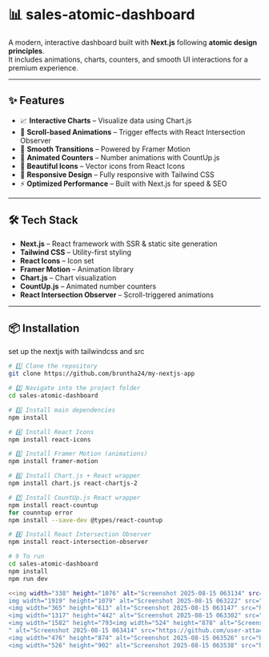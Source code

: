 # 📊 sales-atomic-dashboard

A modern, interactive dashboard built with **Next.js** following **atomic design principles**.  
It includes animations, charts, counters, and smooth UI interactions for a premium experience.

---

## ✨ Features

- 📈 **Interactive Charts** – Visualize data using Chart.js
- 🎯 **Scroll-based Animations** – Trigger effects with React Intersection Observer
- 💫 **Smooth Transitions** – Powered by Framer Motion
- 🔢 **Animated Counters** – Number animations with CountUp.js
- 🎨 **Beautiful Icons** – Vector icons from React Icons
- 📱 **Responsive Design** – Fully responsive with Tailwind CSS
- ⚡ **Optimized Performance** – Built with Next.js for speed & SEO

---

## 🛠 Tech Stack

- **Next.js** – React framework with SSR & static site generation
- **Tailwind CSS** – Utility-first styling
- **React Icons** – Icon set
- **Framer Motion** – Animation library
- **Chart.js** – Chart visualization
- **CountUp.js** – Animated number counters
- **React Intersection Observer** – Scroll-triggered animations

---

## 📦 Installation
set up the nextjs with tailwindcss and src
```bash
# 1️⃣ Clone the repository
git clone https://github.com/bruntha24/my-nextjs-app

# 2️⃣ Navigate into the project folder
cd sales-atomic-dashboard

# 3️⃣ Install main dependencies
npm install

# 4️⃣ Install React Icons
npm install react-icons

# 5️⃣ Install Framer Motion (animations)
npm install framer-motion

# 6️⃣ Install Chart.js + React wrapper
npm install chart.js react-chartjs-2

# 7️⃣ Install CountUp.js React wrapper
npm install react-countup
for counntup error
npm install --save-dev @types/react-countup

# 8️⃣ Install React Intersection Observer
npm install react-intersection-observer

# 9 To run
cd sales-atomic-dashboard
npm install
npm run dev

<<img width="338" height="1076" alt="Screenshot 2025-08-15 063134" src="https://github.com/user-attachments/assets/fa2d073a-119f-44fb-85fb-9743ed557606" />
img width="1919" height="1079" alt="Screenshot 2025-08-15 063222" src="https://github.com/user-attachments/assets/381b85ba-94b6-4715-b095-1f7d21dcbbfc" />
<img width="365" height="613" alt="Screenshot 2025-08-15 063147" src="https://github.com/user-attachments/assets/be01e10e-6866-4989-b05b-f630e20f4f6f" />
<img width="1317" height="442" alt="Screenshot 2025-08-15 063302" src="https://github.com/user-attachments/assets/45d2723e-4be7-4c2c-980d-b80a3bdf804c" />
<img width="1582" height="793<img width="524" height="878" alt="Screenshot 2025-08-15 063510" src="https://github.com/user-attachments/assets/4f006e99-1012-4237-aca5-6943e378ae4c" />
" alt="Screenshot 2025-08-15 063414" src="https://github.com/user-attachments/assets/bc46569b-ec9b-43b8-a34c-8967dc49a250" />
<img width="476" height="874" alt="Screenshot 2025-08-15 063526" src="https://github.com/user-attachments/assets/03a7086d-838d-433d-9846-828a97c0e19c" />
<img width="526" height="902" alt="Screenshot 2025-08-15 063538" src="https://github.com/user-attachments/assets/fcf0599c-e5d7-42ef-8c30-4d1e7527909d" />
